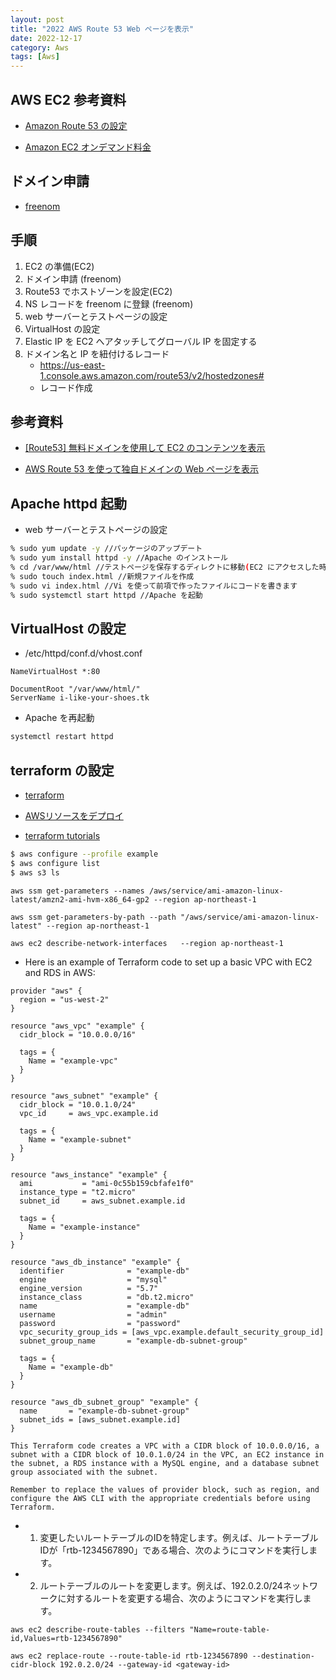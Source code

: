```yaml
---
layout: post
title: "2022 AWS Route 53 Web ページを表示"
date: 2022-12-17
category: Aws
tags: [Aws]
---
```


## AWS EC2 参考資料

- [Amazon Route 53 の設定](https://docs.aws.amazon.com/ja_jp/Route53/latest/DeveloperGuide/routing-to-ec2-instance.html)

- [Amazon EC2 オンデマンド料金](https://aws.amazon.com/jp/ec2/pricing/on-demand/#Elastic_IP_Addresses)

## ドメイン申請

- [freenom](https://www.freenom.com/ja/index.html)

## 手順

1. EC2 の準備(EC2)
2. ドメイン申請 (freenom)
3. Route53 でホストゾーンを設定(EC2)
4. NS レコードを freenom に登録 (freenom)
5. web サーバーとテストページの設定
6. VirtualHost の設定
7. Elastic IP を EC2 へアタッチしてグローバル IP を固定する
8. ドメイン名と IP を紐付けるレコード
   - https://us-east-1.console.aws.amazon.com/route53/v2/hostedzones#
   - レコード作成

## 参考資料

- [[Route53] 無料ドメインを使用して EC2 のコンテンツを表示](https://dev.classmethod.jp/articles/free-domain-ec2-web-server-access/)

- [AWS Route 53 を使って独自ドメインの Web ページを表示](https://avinton.com/academy/route53-dns-vhost/)

## Apache httpd 起動

- web サーバーとテストページの設定

```sh
% sudo yum update -y //パッケージのアップデート
% sudo yum install httpd -y //Apache のインストール
% cd /var/www/html //テストページを保存するディレクトに移動(EC2 にアクセスした時にここにコンテンツが有れば表示されます)
% sudo touch index.html //新規ファイルを作成
% sudo vi index.html //Vi を使って前項で作ったファイルにコードを書きます
% sudo systemctl start httpd //Apache を起動
```

## VirtualHost の設定

- /etc/httpd/conf.d/vhost.conf

```
NameVirtualHost *:80

DocumentRoot "/var/www/html/"
ServerName i-like-your-shoes.tk
```

- Apache を再起動

```sh
systemctl restart httpd
```

## terraform の設定

- [terraform](https://www.terraform.io/)

- [AWSリソースをデプロイ](https://dev.classmethod.jp/articles/terraform-cloud-multi-env-deploy/) 

- [terraform tutorials](https://developer.hashicorp.com/terraform/tutorials/aws-get-started/aws-build?in=terraform%2Faws-get-started#prerequisites)

```sh
$ aws configure --profile example
$ aws configure list
$ aws s3 ls

```

```
aws ssm get-parameters --names /aws/service/ami-amazon-linux-latest/amzn2-ami-hvm-x86_64-gp2 --region ap-northeast-1

aws ssm get-parameters-by-path --path "/aws/service/ami-amazon-linux-latest" --region ap-northeast-1

aws ec2 describe-network-interfaces   --region ap-northeast-1
```

- Here is an example of Terraform code to set up a basic VPC with EC2 and RDS in AWS:

```code
provider "aws" {
  region = "us-west-2"
}

resource "aws_vpc" "example" {
  cidr_block = "10.0.0.0/16"

  tags = {
    Name = "example-vpc"
  }
}

resource "aws_subnet" "example" {
  cidr_block = "10.0.1.0/24"
  vpc_id     = aws_vpc.example.id

  tags = {
    Name = "example-subnet"
  }
}

resource "aws_instance" "example" {
  ami           = "ami-0c55b159cbfafe1f0"
  instance_type = "t2.micro"
  subnet_id     = aws_subnet.example.id

  tags = {
    Name = "example-instance"
  }
}

resource "aws_db_instance" "example" {
  identifier              = "example-db"
  engine                  = "mysql"
  engine_version          = "5.7"
  instance_class          = "db.t2.micro"
  name                    = "example-db"
  username                = "admin"
  password                = "password"
  vpc_security_group_ids = [aws_vpc.example.default_security_group_id]
  subnet_group_name       = "example-db-subnet-group"

  tags = {
    Name = "example-db"
  }
}

resource "aws_db_subnet_group" "example" {
  name       = "example-db-subnet-group"
  subnet_ids = [aws_subnet.example.id]
}
```

```
This Terraform code creates a VPC with a CIDR block of 10.0.0.0/16, a subnet with a CIDR block of 10.0.1.0/24 in the VPC, an EC2 instance in the subnet, a RDS instance with a MySQL engine, and a database subnet group associated with the subnet.

Remember to replace the values of provider block, such as region, and configure the AWS CLI with the appropriate credentials before using Terraform.
```

- 1. 変更したいルートテーブルのIDを特定します。例えば、ルートテーブルIDが「rtb-1234567890」である場合、次のようにコマンドを実行します。
- 2. ルートテーブルのルートを変更します。例えば、192.0.2.0/24ネットワークに対するルートを変更する場合、次のようにコマンドを実行します。
```
aws ec2 describe-route-tables --filters "Name=route-table-id,Values=rtb-1234567890"

aws ec2 replace-route --route-table-id rtb-1234567890 --destination-cidr-block 192.0.2.0/24 --gateway-id <gateway-id>
```
